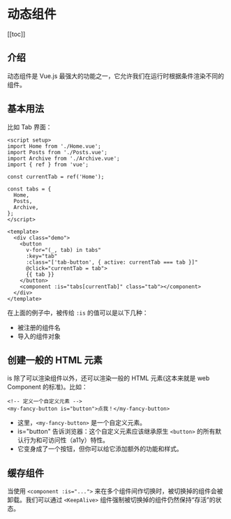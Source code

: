 # 动态组件

[[toc]]

## 介绍

动态组件是 Vue.js 最强大的功能之一，它允许我们在运行时根据条件渲染不同的组件。

## 基本用法

比如 Tab 界面：

```vue
<script setup>
import Home from './Home.vue';
import Posts from './Posts.vue';
import Archive from './Archive.vue';
import { ref } from 'vue';

const currentTab = ref('Home');

const tabs = {
  Home,
  Posts,
  Archive,
};
</script>

<template>
  <div class="demo">
    <button
      v-for="(_, tab) in tabs"
      :key="tab"
      :class="['tab-button', { active: currentTab === tab }]"
      @click="currentTab = tab">
      {{ tab }}
    </button>
    <component :is="tabs[currentTab]" class="tab"></component>
  </div>
</template>
```

在上面的例子中，被传给 `:is` 的值可以是以下几种：

- 被注册的组件名
- 导入的组件对象

## 创建一般的 HTML 元素

is 除了可以渲染组件以外，还可以渲染一般的 HTML 元素(这本来就是 web Component 的标准)。比如：

```vue
<!-- 定义一个自定义元素 -->
<my-fancy-button is="button">点我！</my-fancy-button>
```

- 这里，`<my-fancy-button>` 是一个自定义元素。
- is="button" 告诉浏览器：这个自定义元素应该继承原生 `<button>` 的所有默认行为和可访问性（a11y）特性。
- 它变身成了一个按钮，但你可以给它添加额外的功能和样式。

## 缓存组件

当使用 `<component :is="...">` 来在多个组件间作切换时，被切换掉的组件会被卸载。我们可以通过 `<KeepAlive>` 组件强制被切换掉的组件仍然保持“存活”的状态。
